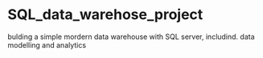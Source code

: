 # SQL_data_warehose_project
bulding a simple mordern data warehouse with SQL server, includind. data modelling and analytics
